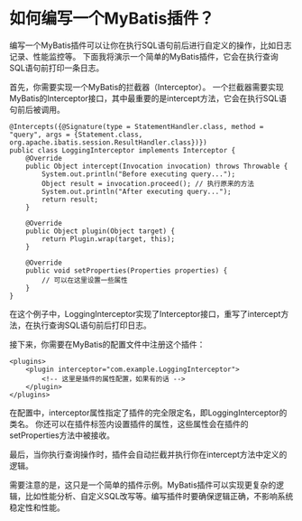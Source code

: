 # 如何编写一个MyBatis插件？

编写一个MyBatis插件可以让你在执行SQL语句前后进行自定义的操作，比如日志记录、性能监控等。
下面我将演示一个简单的MyBatis插件，它会在执行查询SQL语句前打印一条日志。

首先，你需要实现一个MyBatis的拦截器（Interceptor）。
一个拦截器需要实现MyBatis的Interceptor接口，其中最重要的是intercept方法，它会在执行SQL语句前后被调用。

```
@Intercepts({@Signature(type = StatementHandler.class, method = "query", args = {Statement.class, org.apache.ibatis.session.ResultHandler.class})})
public class LoggingInterceptor implements Interceptor {
    @Override
    public Object intercept(Invocation invocation) throws Throwable {
        System.out.println("Before executing query...");
        Object result = invocation.proceed(); // 执行原来的方法
        System.out.println("After executing query...");
        return result;
    }

    @Override
    public Object plugin(Object target) {
        return Plugin.wrap(target, this);
    }

    @Override
    public void setProperties(Properties properties) {
        // 可以在这里设置一些属性
    }
}
```

在这个例子中，LoggingInterceptor实现了Interceptor接口，重写了intercept方法，在执行查询SQL语句前后打印日志。

接下来，你需要在MyBatis的配置文件中注册这个插件：

```
<plugins>
    <plugin interceptor="com.example.LoggingInterceptor">
        <!-- 这里是插件的属性配置，如果有的话 -->
    </plugin>
</plugins>
```

在配置中，interceptor属性指定了插件的完全限定名，即LoggingInterceptor的类名。
你还可以在插件标签内设置插件的属性，这些属性会在插件的setProperties方法中被接收。

最后，当你执行查询操作时，插件会自动拦截并执行你在intercept方法中定义的逻辑。

需要注意的是，这只是一个简单的插件示例。MyBatis插件可以实现更复杂的逻辑，比如性能分析、自定义SQL改写等。编写插件时要确保逻辑正确，不影响系统稳定性和性能。


